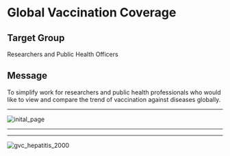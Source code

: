 # Global Vaccination Coverage

## Target Group
Researchers and Public Health Officers

## Message
To simplify work for researchers and public health professionals who would like to view and compare the trend of vaccination against diseases globally.
___
![inital_page](https://github.com/faithlisa/Global-Vaccination-Coverage/assets/117512700/7f421895-e26a-40d8-ad02-f843e513fde8)
___
___
![gvc_hepatitis_2000](https://github.com/faithlisa/Global-Vaccination-Coverage/assets/117512700/0c8d2d33-e68b-4696-94aa-af5ed723a66e)

